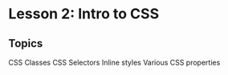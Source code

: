 # Lesson 2: Intro to CSS

## Topics

CSS Classes
CSS Selectors
Inline styles
Various CSS properties
